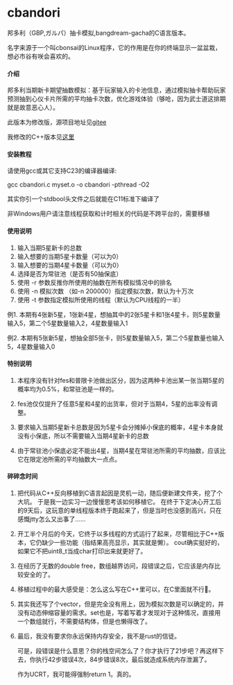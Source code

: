 # cbandori
邦多利（GBP,ガルパ）抽卡模拟,bangdream-gacha的C语言版本。

名字来源于一个叫cbonsai的Linux程序，它的作用是在你的终端显示一盆盆栽，想必市谷有咲会喜欢的。

#### 介绍
邦多利当期新卡期望抽数模拟：基于玩家输入的卡池信息，通过模拟抽卡帮助玩家预测抽到心仪卡片所需的平均抽卡次数，优化游戏体验（够呛，因为武士道这排期就是故意恶心人）。

此版本为修改版，源项目地址见[gitee](https://gitee.com/handsome-druid/bangdream-gacha)

我修改的C++版本见[这里](https://github.com/YukkimuraHinata/bangdream-gacha)

#### 安装教程

请使用gcc或其它支持C23的编译器编译:

gcc cbandori.c myset.o -o cbandori -pthread -O2

其实你引一个stdbool头文件之后就能在C11标准下编译了

非Windows用户请注意线程获取和计时相关的代码是不跨平台的，需要移植

#### 使用说明

1.  输入当期5星新卡的总数
2.  输入想要的当期5星卡数量（可以为0）
3.  输入想要的当期4星卡数量（可以为0）
4.  选择是否为常驻池（是否有50抽保底）
5.  使用 -r 参数反推你所使用的抽数在所有模拟情况中的排名
6.  使用 -n 模拟次数 （如-n 200000）指定模拟次数，默认为十万次
7.  使用 -t 参数指定模拟所使用的线程（默认为CPU线程的一半）

例1. 本期有4张新5星，1张新4星，想抽其中的2张5星卡和1张4星卡，则5星数量输入5，第二个5星数量输入2，4星数量输入1

例2. 本期有5张新5星，想抽全部5张卡，则5星数量输入5，第二个5星数量也输入5，4星数量输入0

#### 特别说明

1. 本程序没有针对fes和普限卡池做出区分，因为这两种卡池出某一张当期5星的概率均为0.5%，和常驻池是一样的。

2. fes池仅仅提升了任意5星和4星的出货率，但对于当期4，5星的出率没有调整。

3. 要求输入当期5星新卡总数是因为5星卡会分摊掉小保底的概率，4星卡本身就没有小保底，所以不需要输入当期4星新卡的总数

4. 由于常驻池小保底必定不能出4星，当期4星在常驻池所需的平均抽数，应该比它在限定池所需的平均抽数大一点点。

#### 碎碎念时间

1. 把代码从C++反向移植到C语言起因是灵机一动，随后便新建文件夹，挖了个大坑。 于是我一边实习一边慢慢思考该如何移植它。 在终于下定决心开工后的9天后，这玩意的单线程版本终于跑起来了，但是当时也没感到高兴，只在感慨jtty怎么又出事了…… 

2. 开工半个月后的今天，它终于以多线程的方式运行了起来，尽管相比于C++版本，它仍缺少一些功能（指结果高亮显示，其实就是懒）。 cout确实挺好的，如果它不把uint8_t当成char打印出来就更好了。 

3. 在经历了无数的double free，数组越界访问，段错误之后，它应该是内存比较安全的了。

4. 移植过程中的最大感受是：怎么这么写在C++里可以，在C里面就不行🤣。

5. 其实我还写了个vector，但是完全没有用上，因为模拟次数是可以确定的，并没有动态伸缩容量的需求。set也是，写着写着才发现对于这种情况，直接用一个数组就行，不需要结构体，但是也懒得改了。

6. 最后，我没有要求你永远保持内存安全，我不是rust的信徒。

    可是，段错误是什么意思？你的栈空间怎么了？你才执行了21步吧？再这样下去，你执行42步错误4次，84步错误8次，最后就造成系统内存泄漏了。

    作为UCRT，我可能得强制return 1。真的。
